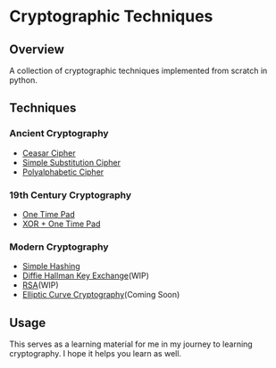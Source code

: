 # Cryptographic Techniques

## Overview

A collection of cryptographic techniques implemented from scratch in python.

## Techniques

### Ancient Cryptography

- [Ceasar Cipher](/caesar_cipher.py)
- [Simple Substitution Cipher](/simple_substitution.py)
- [Polyalphabetic Cipher](/polyaphabetic_cipher.py)

### 19th Century Cryptography

- [One Time Pad](./one_time_pad.py)
- [XOR + One Time Pad](./xor_and_one_time_pad.py)

### Modern Cryptography

- [Simple Hashing](./simple_hashing.py)
- [Diffie Hallman Key Exchange](./diffie_hellman.py)(WIP)
- [RSA](./rsa.py)(WIP)
- [Elliptic Curve Cryptography](./ecc.py)(Coming Soon)

## Usage

This serves as a learning material for me in my journey to learning cryptography. I hope it helps you learn as well.
